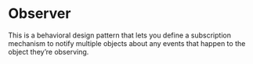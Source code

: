 <h1>Observer</h1>
 This is a behavioral design pattern that lets you define a subscription mechanism to notify multiple objects about any events that happen to the object they’re observing.